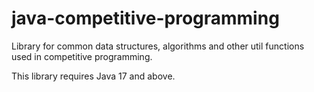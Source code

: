 # java-competitive-programming
Library for common data structures, algorithms and other util functions used in competitive programming.

This library requires Java 17 and above.
